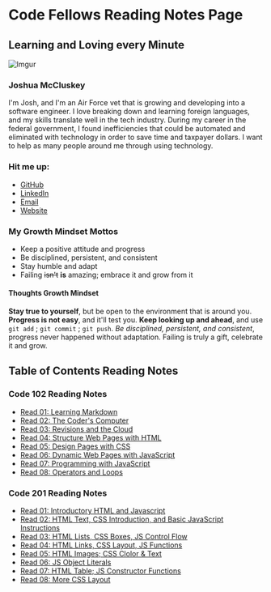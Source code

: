 # Code Fellows Reading Notes Page

## Learning and Loving every Minute

![Imgur](https://i.imgur.com/ERXyM5D.jpg)

### Joshua McCluskey

I'm Josh, and I'm an Air Force vet that is growing and developing into a software engineer. I love breaking down and learning foreign languages, and my skills translate well in the tech industry. During my career in the federal government, I found inefficiencies that could be automated and eliminated with technology in order to save time and taxpayer dollars. I want to help as many people around me through using technology.

### Hit me up:

- [GitHub](https://github.com/joshuamccluskey)
- [LinkedIn](https://www.linkedin.com/in/joshua-mccluskey/)
- [Email](mailto:jpiiff57@gmail.com)
- [Website](https://www.joshmccluskey.com)

### My Growth Mindset Mottos

* Keep a positive attitude and progress
* Be disciplined, persistent, and consistent
* Stay humble and adapt
* Failing ~~isn't~~ __is__ amazing; embrace it and grow from it

#### Thoughts Growth Mindset

**Stay true to yourself**, but be open to the environment that is around you. **Progress is not easy**, and it'll test you. **Keep looking up and ahead**, and use `git add` ; `git commit` ; `git push`.  *Be disciplined, persistent, and consistent*, progress never happened without adaptation. Failing is truly a gift, celebrate it and grow.

## Table of Contents Reading Notes

### Code 102 Reading Notes

* [Read 01: Learning Markdown](/102/read01.md)
* [Read 02: The Coder's Computer](/102/read02.md)
* [Read 03: Revisions and the Cloud](/102/read02.md103/)
* [Read 04: Structure Web Pages with HTML](/102/read04.md)
* [Read 05: Design Pages with CSS](/102/ead05.md)
* [Read 06: Dynamic Web Pages with JavaScript](/102/read06.md)
* [Read 07: Programming with JavaScript](/102/read07.md)
* [Read 08: Operators and Loops](/102/read08.md)

### Code 201 Reading Notes

* [Read 01: Introductory HTML and Javascript](/201/class-01.md)
* [Read 02: HTML Text, CSS Introduction, and Basic JavaScript Instructions](/201/class-02.md)
* [Read 03: HTML Lists, CSS Boxes, JS Control Flow](/201/class-03.md)
* [Read 04: HTML Links, CSS Layout, JS Functions](/201/class-04.md)
* [Read 05: HTML Images; CSS Clolor & Text](/201/class-05.md)
* [Read 06: JS Object Literals](/201/class-06.md)
* [Read 07: HTML Table; JS Constructor Functions](/201/class-07.md)
* [Read 08: More CSS Layout](/201/class-08.md)
